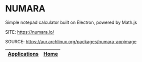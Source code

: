 # NUMARA

 Simple notepad calculator built on Electron, powered by Math.js

 SITE: https://numara.io/

 SOURCE: https://aur.archlinux.org/packages/numara-appimage

 | [Applications](https://portable-linux-apps.github.io/apps.html) | [Home](https://portable-linux-apps.github.io)
 | --- | --- |
